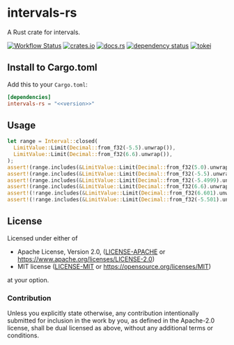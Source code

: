 # intervals-rs

A Rust crate for intervals.

[![Workflow Status](https://github.com/j5ik2o/intervals-rs/workflows/Rust/badge.svg)](https://github.com/j5ik2o/intervals-rs/actions?query=workflow%3A%22Rust%22)
[![crates.io](https://img.shields.io/crates/v/intervals-rs.svg)](https://crates.io/crates/intervals-rs)
[![docs.rs](https://docs.rs/intervals-rs/badge.svg)](https://docs.rs/intervals-rs)
[![dependency status](https://deps.rs/repo/github/j5ik2o/intervals-rs/status.svg)](https://deps.rs/repo/github/j5ik2o/intervals-rs)
[![tokei](https://tokei.rs/b1/github/j5ik2o/intervals-rs)](https://github.com/XAMPPRocky/tokei)

## Install to Cargo.toml

Add this to your `Cargo.toml`:

```toml
[dependencies]
intervals-rs = "<<version>>"
```

## Usage

```rust
let range = Interval::closed(
  LimitValue::Limit(Decimal::from_f32(-5.5).unwrap()),
  LimitValue::Limit(Decimal::from_f32(6.6).unwrap()),
);
assert!(range.includes(&LimitValue::Limit(Decimal::from_f32(5.0).unwrap())));
assert!(range.includes(&LimitValue::Limit(Decimal::from_f32(-5.5).unwrap())));
assert!(range.includes(&LimitValue::Limit(Decimal::from_f32(-5.4999).unwrap())));
assert!(range.includes(&LimitValue::Limit(Decimal::from_f32(6.6).unwrap())));
assert!(!range.includes(&LimitValue::Limit(Decimal::from_f32(6.601).unwrap())));
assert!(!range.includes(&LimitValue::Limit(Decimal::from_f32(-5.501).unwrap())));
```



## License

Licensed under either of

* Apache License, Version 2.0, ([LICENSE-APACHE](LICENSE-APACHE) or https://www.apache.org/licenses/LICENSE-2.0)
* MIT license ([LICENSE-MIT](LICENSE-MIT) or https://opensource.org/licenses/MIT)

at your option.

### Contribution

Unless you explicitly state otherwise, any contribution intentionally submitted for inclusion in the work by you, as defined in the Apache-2.0 license, shall be dual licensed as above, without any additional terms or conditions.

